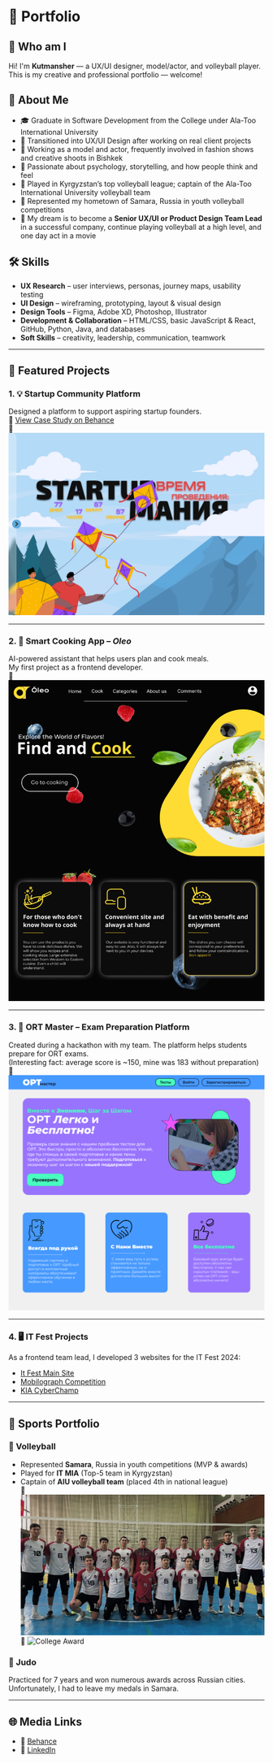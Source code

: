 # 🎨 Portfolio

## 👋 Who am I

Hi! I'm **Kutmansher** — a UX/UI designer, model/actor, and volleyball player.  
This is my creative and professional portfolio — welcome!

## 💼 About Me

- 🎓 Graduate in Software Development from the College under Ala-Too International University  
- 🎨 Transitioned into UX/UI Design after working on real client projects  
- 👔 Working as a model and actor, frequently involved in fashion shows and creative shoots in Bishkek  
- 🧠 Passionate about psychology, storytelling, and how people think and feel  
- 🏐 Played in Kyrgyzstan’s top volleyball league; captain of the Ala-Too International University volleyball team  
- 🌟 Represented my hometown of Samara, Russia in youth volleyball competitions  
- 🎯 My dream is to become a **Senior UX/UI or Product Design Team Lead** in a successful company, continue playing volleyball at a high level, and one day act in a movie

## 🛠️ Skills

- **UX Research** – user interviews, personas, journey maps, usability testing  
- **UI Design** – wireframing, prototyping, layout & visual design  
- **Design Tools** – Figma, Adobe XD, Photoshop, Illustrator  
- **Development & Collaboration** – HTML/CSS, basic JavaScript & React, GitHub, Python, Java, and databases  
- **Soft Skills** – creativity, leadership, communication, teamwork

---

## 📁 Featured Projects

### 1. 💡 Startup Community Platform  
Designed a platform to support aspiring startup founders.  
🔗 [View Case Study on Behance](https://www.behance.net/gallery/201445771/Startup-Maniya-website-UX-UI)  
📸 ![Preview](images/startup-maniya.png)

---

### 2. 🍳 Smart Cooking App – *Oleo*  
AI-powered assistant that helps users plan and cook meals.  
My first project as a frontend developer.  
📸 ![Preview](images/oleo.png)

---

### 3. 🧠 ORT Master – Exam Preparation Platform  
Created during a hackathon with my team. The platform helps students prepare for ORT exams.  
(Interesting fact: average score is ~150, mine was 183 without preparation)  
📸 ![Preview](images/ort-master.png)

---

### 4. 🖥️ IT Fest Projects  
As a frontend team lead, I developed 3 websites for the IT Fest 2024:  
- [It Fest Main Site](https://github.com/EnderKru/It-Fest)  
- [Mobilograph Competition](https://github.com/EnderKru/bobby-mobilography)  
- [KIA CyberChamp](https://github.com/manziro785/kia)

---

## 🏅 Sports Portfolio

### 🏐 Volleyball  
- Represented **Samara**, Russia in youth competitions (MVP & awards)  
- Played for **IT MIA** (Top-5 team in Kyrgyzstan)  
- Captain of **AIU volleyball team** (placed 4th in national league)  
📸 ![MVD Team](images/mvd-team.png)  
📸 ![College Award](images/college-award.png)

### 🥋 Judo  
Practiced for 7 years and won numerous awards across Russian cities.  
Unfortunately, I had to leave my medals in Samara.

---

## 🌐 Media Links

- 🎨 [Behance](https://behance.net/enderkru)  
- 💼 [LinkedIn](https://www.linkedin.com/in/kutmansher-ermekov-730740349/)  
